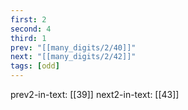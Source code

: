 ```yaml
---
first: 2
second: 4
third: 1
prev: "[[many_digits/2/40]]"
next: "[[many_digits/2/42]]"
tags: [odd]
---
```

prev2-in-text: [[39]]
next2-in-text: [[43]]

